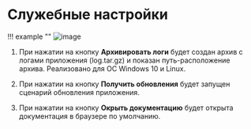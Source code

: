 # Служебные настройки

!!! example ""
    ![image](../../../_assets/vdi/thin_client/service_settings.png)
    
1. При нажатии на кнопку **Архивировать логи** будет создан архив с логами приложения (log.tar.gz) и показан 
путь-расположение архива. Реализовано для ОС Windows 10 и Linux.

1. При нажатии на кнопку **Получить обновления** будет запущен сценарий обновления приложения.

1. При нажатии на кнопку **Окрыть документацию** будет открыта документация в браузере по умолчанию.